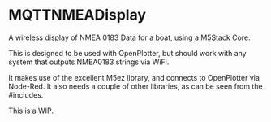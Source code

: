 # MQTTNMEADisplay
A wireless display of NMEA 0183 Data for a boat, using a M5Stack Core.

This is designed to be used with OpenPlotter, but should work with any system that outputs NMEA0183 strings via WiFi. 

It makes use of the excellent M5ez library, and connects to OpenPlotter via Node-Red. It also needs a couple of other libraries, as can be seen from the #includes.

This is a WIP.
